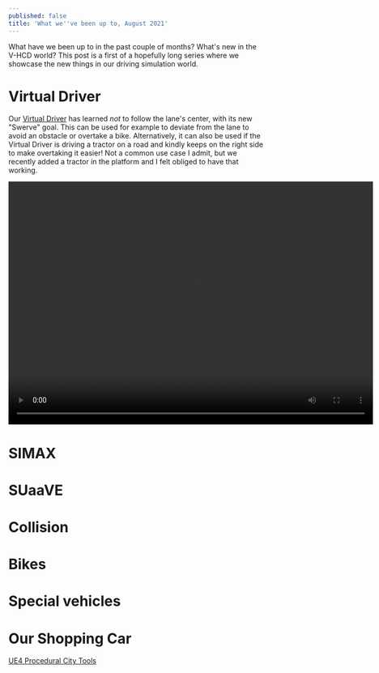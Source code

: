 ```yaml
---
published: false
title: 'What we''ve been up to, August 2021'
---
```

What have we been up to in the past couple of months? What's new in the V-HCD world? This post is a first of a hopefully long series where we showcase the new things in our driving simulation world.

# Virtual Driver

Our [Virtual Driver](/virual-driver) has learned *not* to follow the lane's center, with its new "Swerve" goal. This can be used for example to deviate from the lane to avoid an obstacle or overtake a bike. Alternatively, it can also be used if the Virtual Driver is driving a tractor on a road and kindly keeps on the right side to make overtaking it easier! Not a common use case I admit, but we recently added a tractor in the platform and I felt obliged to have that working.

<video width="720" height="480" controls>
  <source type="video/mp4" src="https://cdn.discordapp.com/attachments/725724080526852126/851710023188217876/vhcd_Preview_NetMode__Standalone_64-bit_Windows_2021-06-08_08-28-24.mp4.mp4">
</video>

# SIMAX

# SUaaVE

# Collision


# Bikes

# Special vehicles

# Our Shopping Car

[UE4 Procedural City Tools](https://www.artstation.com/artwork/Ye96gP)
